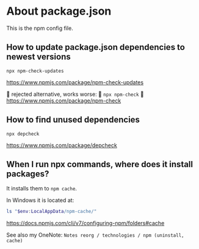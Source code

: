 # About package.json

This is the npm config file.

## How to update package.json dependencies to newest versions

`npx npm-check-updates`

https://www.npmjs.com/package/npm-check-updates

🚫 rejected alternative, works worse:
🚫 `npx npm-check`
🚫 https://www.npmjs.com/package/npm-check

## How to find unused dependencies

`npx depcheck`

https://www.npmjs.com/package/depcheck

## When I run npx commands, where does it install packages?

It installs them to `npm cache`.

In Windows it is located at:

``` powershell
ls "$env:LocalAppData/npm-cache/"
```

https://docs.npmjs.com/cli/v7/configuring-npm/folders#cache

See also my OneNote: `Notes reorg / technologies / npm (uninstall, cache)`
